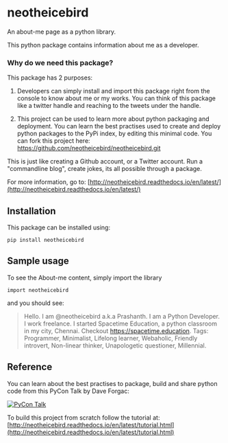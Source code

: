 neotheicebird
=============

An about-me page as a python library.

This python package contains information about me as a developer.

### Why do we need this package?

This package has 2 purposes:

1. Developers can simply install and import this package right from the console to know about me or my works. You can think of this package like a twitter handle and reaching to the tweets under the handle.

2. This project can be used to learn more about python packaging and deployment. You can learn the best practises used to create and deploy python packages to the PyPi index, by editing this minimal code. You can fork this project here: https://github.com/neotheicebird/neotheicebird.git

This is just like creating a Github account, or a Twitter account. Run a "commandline blog", create jokes, its all possible through a package.

For more information, go to: [http://neotheicebird.readthedocs.io/en/latest/](http://neotheicebird.readthedocs.io/en/latest/)

Installation
------------

This package can be installed using:

```
pip install neotheicebird
```

Sample usage
------------

To see the About-me content, simply import the library

```
import neotheicebird
```

and you should see:

> Hello. I am @neotheicebird a.k.a Prashanth. 
I am a Python Developer. I work freelance. 
I started Spacetime Education, a python classroom in my city, Chennai. Checkout https://spacetime.education.
Tags: Programmer, Minimalist, Lifelong learner, Webaholic, Friendly introvert, Non-linear thinker, Unapologetic questioner, Millennial.

Reference
---------

You can learn about the best practises to package, build and share python code from this PyCon Talk by Dave Forgac:

[![PyCon Talk](https://img.youtube.com/vi/qOH-h-EKKac/0.jpg)](https://www.youtube.com/watch?v=qOH-h-EKKac)


To build this project from scratch follow the tutorial at: [http://neotheicebird.readthedocs.io/en/latest/tutorial.html](http://neotheicebird.readthedocs.io/en/latest/tutorial.html)
